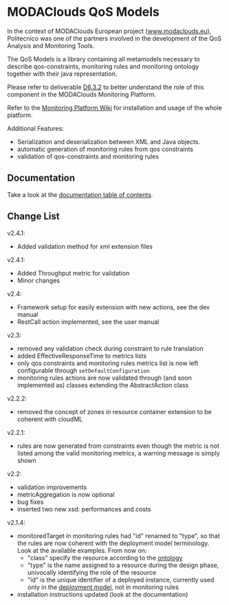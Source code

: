 MODAClouds QoS Models
==========================

In the context of MODAClouds European project (www.modaclouds.eu), Politecnico was
one of the partners involved in the development of the QoS Analysis and Monitoring Tools.

The QoS Models is a library containing all metamodels necessary to describe qos-constraints, monitoring rules
and monitoring ontology together with their java representation.

Please refer to deliverable [D6.3.2](http://www.modaclouds.eu/publications/public-deliverables/) 
to better understand the role of this component in the MODAClouds Monitoring Platform.

Refer to the [Monitoring Platform Wiki](https://github.com/deib-polimi/modaclouds-monitoring-manager/wiki) for installation and usage of the whole platform.

Additional Features:
- Serialization and deserialization between XML and Java objects.
- automatic generation of monitoring rules from qos constraints
- validation of qos-constraints and monitoring rules

## Documentation

Take a look at the [documentation table of contents](doc/TOC.md).

## Change List

v2.4.1:
* Added validation method for xml extension files


v2.4.1:
* Added Throughput metric for validation
* Minor changes

v2.4:
* Framework setup for easily extension with new actions, see the dev manual
* RestCall action implemented, see the user manual

v2.3:
* removed any validation check during constraint to rule translation
* added EffectiveResponseTime to metrics lists
* only qos constraints and monitoring rules metrics list is now left configurable through `setDefaultConfiguration`
* monitoring rules actions are now validated through (and soon implemented as) classes extending the AbstractAction class

v2.2.2:
* removed the concept of zones in resource container extension to be coherent with cloudML

v2.2.1:
* rules are now generated from constraints even though the metric is not listed among the valid monitoring metrics, a warning message is simply shown

v2.2:

* validation improvements
* metricAggregation is now optional
* bug fixes
* inserted two new xsd: performances and costs

v2.1.4:

* monitoredTarget in monitoring rules had "id" renamed to "type", so that the rules are now coherent with the deployment model terminology. Look at the available examples. From now on:
  * "class" specify the resource according to the [ontology](https://github.com/deib-polimi/modaclouds-qos-models/blob/master/doc/user-manual.md#the-monitoring-ontology)
  * "type" is the name assigned to a resource during the design phase, univocally identifying the role of the resource
  * "id" is the unique identifier of a deployed instance, currently used only in the [deployment model](https://github.com/deib-polimi/modaclouds-qos-models/blob/master/doc/user-manual.md#the-monitoring-ontology), not in monitoring rules
* installation instructions updated (look at the documentation)

